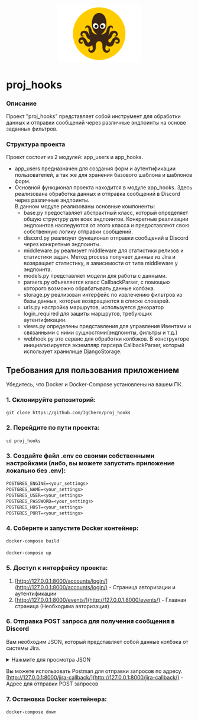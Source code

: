 <p align="center">
  <img src="app_hooks/static/05f2e4cd15856e724c1738711295bb1f.png" width="226">
</p>

# proj_hooks

### Описание
Проект "proj_hooks" представляет собой инструмент для обработки данных и отправки сообщений через различные эндпоинты на основе заданных фильтров.

### Структура проекта
Проект состоит из 2 модулей: app_users и app_hooks.

- app_users предназначен для создания форм и аутентификации пользователей, а так же для хранения базового шаблона и шаблонов форм.
- Основной функционал проекта находится в модуле app_hooks. Здесь реализована обработка данных и отправка сообщений в Discord через различные эндпоинты.  
В данном модуле реализованы основные компоненты:
    - base.py предоставляет абстрактный класс, который определяет общую структуру для всех эндпоинтов. Конкретные реализации эндпоинтов наследуются от этого класса и предоставляют свою собственную логику отправки сообщений.
    - discord.py реализует функционал отправки сообщений в Discord через конкретные эндпоинты.
    - middleware.py реализует middleware для статистики релизов и статистики задач. Метод process получает данные из Jira и возвращает статистику, в зависимости от типа middleware у эндпоинта.
    - models.py представляет модели для работы с данными.
    - parsers.py объявляется класс CallbackParser, с помощью которого возможно обрабатывать данные колбэка.
    - storage.py реализован интерфейс по извлечению фильтров из базы данных, которые возвращаются в списке словарей.
    - urls.py настройка маршрутов, используется декоратор login_required для защиты маршрутов, требующих аутентификации.
    - views.py определены представления для управления Ивентами и связанными с ними сущностями(эндпоинты, фильтры и т.д.)
    - webhook.py это сервис для обработки колбэков. В конструкторе инициализируется экземпляр парсера CallbackParser, который использует хранилище DjangoStorage.


## Требования для пользования приложением

Убедитесь, что Docker и Docker-Compose установлены на вашем ПК.


### 1. Склонируйте репозиторий:

    git clone https://github.com/IgChern/proj_hooks

### 2. Перейдите по пути проекта:

    cd proj_hooks

### 3. Создайте файл .env со своими собственными настройками (либо, вы можете запустить приложение локально без .env):

    POSTGRES_ENGINE=<your_settings>
    POSTGRES_NAME=<your_settings>
    POSTGRES_USER=<your_settings>
    POSTGRES_PASSWORD=<your_settings>
    POSTGRES_HOST=<your_settings>
    POSTGRES_PORT=<your_settings>

### 4. Соберите и запустите Docker контейнер:

    docker-compose build

    docker-compose up

### 5. Доступ к интерфейсу проекта:  
1. [http://127.0.0.1:8000/accounts/login/](http://127.0.0.1:8000/accounts/login/) - Страница авторизации и аутентификации
2. [http://127.0.0.1:8000/events/](http://127.0.0.1:8000/events/) - Главная страница (Необходима авторизация)

### 6. Отправка POST запроса для получения сообщения в Discord
Вам необходим JSON, который представляет собой данные колбэка от системы Jira.
<details>
  <summary>Нажмите для просмотра JSON</summary>
{
    "timestamp": 1678868043179,
    "webhookEvent": "jira:issue_created",
    "issue_event_type_name": "issue_created",
    "user": {
        "self": "https://jira.appevent.ru/rest/api/2/user?username=r.khantimirov",
        "name": "r.khantimirov",
        "key": "ug:3da0db27-d452-46e7-9ec6-91df608189ee",
        "emailAddress": "r.khantimirov@appevent.ru",
        "avatarUrls": {
            "48x48": "https://jira.appevent.ru/secure/useravatar?ownerId=ug%3A3da0db27-d452-46e7-9ec6-91df608189ee&avatarId=10701",
            "24x24": "https://jira.appevent.ru/secure/useravatar?size=small&ownerId=ug%3A3da0db27-d452-46e7-9ec6-91df608189ee&avatarId=10701",
            "16x16": "https://jira.appevent.ru/secure/useravatar?size=xsmall&ownerId=ug%3A3da0db27-d452-46e7-9ec6-91df608189ee&avatarId=10701",
            "32x32": "https://jira.appevent.ru/secure/useravatar?size=medium&ownerId=ug%3A3da0db27-d452-46e7-9ec6-91df608189ee&avatarId=10701"
        },
        "displayName": "Ринат Хантимиров",
        "active": true,
        "timeZone": "Europe/Moscow"
    },
    "issue": {
        "id": "39805",
        "self": "https://jira.appevent.ru/rest/api/2/issue/39805",
        "key": "AP-3663",
        "fields": {
            "issuetype": {
                "self": "https://jira.appevent.ru/rest/api/2/issuetype/10017",
                "id": "10017",
                "description": "A problem or error.",
                "iconUrl": "https://jira.appevent.ru/secure/viewavatar?size=xsmall&avatarId=10303&avatarType=issuetype",
                "name": "Ошибка",
                "subtask": false,
                "avatarId": 10303
            },
            "timespent": null,
            "customfield_10031": null,
            "project": {
                "self": "https://jira.appevent.ru/rest/api/2/project/10004",
                "id": "10004",
                "key": "AP",
                "name": "AppEvent",
                "projectTypeKey": "software",
                "avatarUrls": {
                    "48x48": "https://jira.appevent.ru/secure/projectavatar?pid=10004&avatarId=11002",
                    "24x24": "https://jira.appevent.ru/secure/projectavatar?size=small&pid=10004&avatarId=11002",
                    "16x16": "https://jira.appevent.ru/secure/projectavatar?size=xsmall&pid=10004&avatarId=11002",
                    "32x32": "https://jira.appevent.ru/secure/projectavatar?size=medium&pid=10004&avatarId=11002"
                }
            },
            "customfield_10032": null,
            "fixVersions": [],
            "customfield_10033": null,
            "customfield_10034": null,
            "aggregatetimespent": null,
            "resolution": null,
            "customfield_10035": null,
            "customfield_10037": null,
            "customfield_10027": null,
            "customfield_10500": null,
            "resolutiondate": null,
            "workratio": -1,
            "lastViewed": null,
            "watches": {
                "self": "https://jira.appevent.ru/rest/api/2/issue/AP-3663/watchers",
                "watchCount": 0,
                "isWatching": false
            },
            "created": "2023-03-15T11:14:03.150+0300",
            "customfield_10020": [
                "com.atlassian.greenhopper.service.sprint.Sprint@248e5c61[id=27,rapidViewId=21,state=ACTIVE,name=Спринт 22,startDate=2023-03-13T16:31:00.000+03:00,endDate=2023-03-27T16:31:00.000+03:00,completeDate=<null>,activatedDate=2023-03-13T10:13:43.625+03:00,sequence=27,goal=,autoStartStop=false,synced=false]"
            ],
            "customfield_10021": null,
            "priority": {
                "self": "https://jira.appevent.ru/rest/api/2/priority/10000",
                "iconUrl": "https://i.pinimg.com/originals/10/9e/11/109e11c6b044482c1e3a7726cf565ca5.png",
                "name": "Hot",
                "id": "10000"
            },
            "customfield_10100": null,
            "labels": [],
            "customfield_10016": null,
            "customfield_10018": null,
            "customfield_10019": "0|i00rg1:",
            "timeestimate": null,
            "aggregatetimeoriginalestimate": null,
            "versions": [],
            "issuelinks": [],
            "assignee": null,
            "updated": "2023-03-15T11:14:03.150+0300",
            "status": {
                "self": "https://jira.appevent.ru/rest/api/2/status/10011",
                "description": "",
                "iconUrl": "https://jira.appevent.ru/",
                "name": "Backlog",
                "id": "10011",
                "statusCategory": {
                    "self": "https://jira.appevent.ru/rest/api/2/statuscategory/2",
                    "id": 2,
                    "key": "new",
                    "colorName": "blue-gray",
                    "name": "К выполнению"
                }
            },
            "components": [],
            "middleware": [],
            "customfield_10050": null,
            "timeoriginalestimate": null,
            "description": null,
            "customfield_10014": null,
            "timetracking": {},
            "customfield_10015": null,
            "archiveddate": null,
            "customfield_10005": null,
            "customfield_10049": null,
            "customfield_10006": null,
            "customfield_10600": null,
            "customfield_10007": null,
            "customfield_10601": null,
            "customfield_10008": null,
            "attachment": [],
            "customfield_10009": null,
            "aggregatetimeestimate": null,
            "summary": "TEST",
            "creator": {
                "self": "https://jira.appevent.ru/rest/api/2/user?username=r.khantimirov",
                "name": "r.khantimirov",
                "key": "ug:3da0db27-d452-46e7-9ec6-91df608189ee",
                "emailAddress": "r.khantimirov@appevent.ru",
                "avatarUrls": {
                    "48x48": "https://jira.appevent.ru/secure/useravatar?ownerId=ug%3A3da0db27-d452-46e7-9ec6-91df608189ee&avatarId=10701",
                    "24x24": "https://jira.appevent.ru/secure/useravatar?size=small&ownerId=ug%3A3da0db27-d452-46e7-9ec6-91df608189ee&avatarId=10701",
                    "16x16": "https://jira.appevent.ru/secure/useravatar?size=xsmall&ownerId=ug%3A3da0db27-d452-46e7-9ec6-91df608189ee&avatarId=10701",
                    "32x32": "https://jira.appevent.ru/secure/useravatar?size=medium&ownerId=ug%3A3da0db27-d452-46e7-9ec6-91df608189ee&avatarId=10701"
                },
                "displayName": "Ринат Хантимиров",
                "active": true,
                "timeZone": "Europe/Moscow"
            },
            "subtasks": [],
            "customfield_10041": null,
            "customfield_10042": null,
            "reporter": {
                "self": "https://jira.appevent.ru/rest/api/2/user?username=r.khantimirov",
                "name": "r.khantimirov",
                "key": "ug:3da0db27-d452-46e7-9ec6-91df608189ee",
                "emailAddress": "r.khantimirov@appevent.ru",
                "avatarUrls": {
                    "48x48": "https://jira.appevent.ru/secure/useravatar?ownerId=ug%3A3da0db27-d452-46e7-9ec6-91df608189ee&avatarId=10701",
                    "24x24": "https://jira.appevent.ru/secure/useravatar?size=small&ownerId=ug%3A3da0db27-d452-46e7-9ec6-91df608189ee&avatarId=10701",
                    "16x16": "https://jira.appevent.ru/secure/useravatar?size=xsmall&ownerId=ug%3A3da0db27-d452-46e7-9ec6-91df608189ee&avatarId=10701",
                    "32x32": "https://jira.appevent.ru/secure/useravatar?size=medium&ownerId=ug%3A3da0db27-d452-46e7-9ec6-91df608189ee&avatarId=10701"
                },
                "displayName": "Ринат Хантимиров",
                "active": true,
                "timeZone": "Europe/Moscow"
            },
            "customfield_10043": null,
            "customfield_10044": null,
            "aggregateprogress": {
                "progress": 0,
                "total": 0
            },
            "customfield_10001": null,
            "customfield_10045": null,
            "customfield_10046": null,
            "customfield_10200": "{summaryBean=com.atlassian.jira.plugin.devstatus.rest.SummaryBean@bd5d09d[summary={pullrequest=com.atlassian.jira.plugin.devstatus.rest.SummaryItemBean@492bb7c3[overall=PullRequestOverallBean{stateCount=0, state='OPEN', details=PullRequestOverallDetails{openCount=0, mergedCount=0, declinedCount=0}},byInstanceType={}], build=com.atlassian.jira.plugin.devstatus.rest.SummaryItemBean@6d705880[overall=com.atlassian.jira.plugin.devstatus.summary.beans.BuildOverallBean@79f16f42[failedBuildCount=0,successfulBuildCount=0,unknownBuildCount=0,count=0,lastUpdated=<null>,lastUpdatedTimestamp=<null>],byInstanceType={}], review=com.atlassian.jira.plugin.devstatus.rest.SummaryItemBean@330d418d[overall=com.atlassian.jira.plugin.devstatus.summary.beans.ReviewsOverallBean@5aa182d9[stateCount=0,state=<null>,dueDate=<null>,overDue=false,count=0,lastUpdated=<null>,lastUpdatedTimestamp=<null>],byInstanceType={}], deployment-environment=com.atlassian.jira.plugin.devstatus.rest.SummaryItemBean@35fa7555[overall=com.atlassian.jira.plugin.devstatus.summary.beans.DeploymentOverallBean@478387d7[topEnvironments=[],showProjects=false,successfulCount=0,count=0,lastUpdated=<null>,lastUpdatedTimestamp=<null>],byInstanceType={}], repository=com.atlassian.jira.plugin.devstatus.rest.SummaryItemBean@1e5bb783[overall=com.atlassian.jira.plugin.devstatus.summary.beans.CommitOverallBean@483a49db[count=0,lastUpdated=<null>,lastUpdatedTimestamp=<null>],byInstanceType={}], branch=com.atlassian.jira.plugin.devstatus.rest.SummaryItemBean@2e8cdd54[overall=com.atlassian.jira.plugin.devstatus.summary.beans.BranchOverallBean@75ea5a6d[count=0,lastUpdated=<null>,lastUpdatedTimestamp=<null>],byInstanceType={}]},errors=[],configErrors=[]], devSummaryJson={\"cachedValue\":{\"errors\":[],\"configErrors\":[],\"summary\":{\"pullrequest\":{\"overall\":{\"count\":0,\"lastUpdated\":null,\"stateCount\":0,\"state\":\"OPEN\",\"details\":{\"openCount\":0,\"mergedCount\":0,\"declinedCount\":0,\"total\":0},\"open\":true},\"byInstanceType\":{}},\"build\":{\"overall\":{\"count\":0,\"lastUpdated\":null,\"failedBuildCount\":0,\"successfulBuildCount\":0,\"unknownBuildCount\":0},\"byInstanceType\":{}},\"review\":{\"overall\":{\"count\":0,\"lastUpdated\":null,\"stateCount\":0,\"state\":null,\"dueDate\":null,\"overDue\":false,\"completed\":false},\"byInstanceType\":{}},\"deployment-environment\":{\"overall\":{\"count\":0,\"lastUpdated\":null,\"topEnvironments\":[],\"showProjects\":false,\"successfulCount\":0},\"byInstanceType\":{}},\"repository\":{\"overall\":{\"count\":0,\"lastUpdated\":null},\"byInstanceType\":{}},\"branch\":{\"overall\":{\"count\":0,\"lastUpdated\":null},\"byInstanceType\":{}}}},\"isStale\":true}}",
            "customfield_10003": null,
            "customfield_10047": null,
            "customfield_10004": null,
            "customfield_10048": null,
            "customfield_10038": null,
            "customfield_10039": null,
            "environment": null,
            "duedate": null,
            "progress": {
                "progress": 0,
                "total": 0
            },
            "comment": {
                "comments": [],
                "maxResults": 0,
                "total": 0,
                "startAt": 0
            },
            "votes": {
                "self": "https://jira.appevent.ru/rest/api/2/issue/AP-3663/votes",
                "votes": 0,
                "hasVoted": false
            },
            "worklog": {
                "startAt": 0,
                "maxResults": 20,
                "total": 0,
                "worklogs": []
            },
            "archivedby": null
        }
    }
}
</details>  

Вы можете использовать Postman для отправки запросов по адресу.
[http://127.0.0.1:8000/jira-callback/](http://127.0.0.1:8000/jira-callback/) - Адрес для отправки POST запросов

### 7. Остановка Docker контейнера:

    docker-compose down
